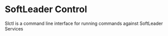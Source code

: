 # SoftLeader Control

Slctl is a command line interface for running commands against SoftLeader Services
